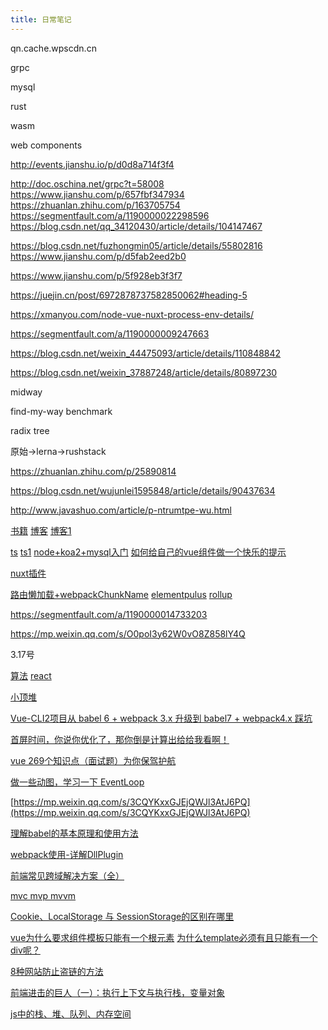 ```yaml
---
title: 日常笔记
---
```

qn.cache.wpscdn.cn


grpc 

mysql

rust

wasm

web components


http://events.jianshu.io/p/d0d8a714f3f4



http://doc.oschina.net/grpc?t=58008
https://www.jianshu.com/p/657fbf347934
https://zhuanlan.zhihu.com/p/163705754
https://segmentfault.com/a/1190000022298596
https://blog.csdn.net/qq_34120430/article/details/104147467



https://blog.csdn.net/fuzhongmin05/article/details/55802816
https://www.jianshu.com/p/d5fab2eed2b0


https://www.jianshu.com/p/5f928eb3f3f7

https://juejin.cn/post/6972878737582850062#heading-5

https://xmanyou.com/node-vue-nuxt-process-env-details/

https://segmentfault.com/a/1190000009247663

https://blog.csdn.net/weixin_44475093/article/details/110848842

https://blog.csdn.net/weixin_37887248/article/details/80897230

midway

find-my-way benchmark

radix tree


原始->lerna->rushstack 


https://zhuanlan.zhihu.com/p/25890814

https://blog.csdn.net/wujunlei1595848/article/details/90437634


http://www.javashuo.com/article/p-ntrumtpe-wu.html



[书籍](https://www.aliyundrive.com/s/x6vDzudLwMb/folder/6174f250f47c140a78964a3eaca4e3a79b8cf506)
[博客](http://notfound9.github.io/interviewGuide/#/docs/MySQLNote)
[博客1](https://docs.shanyuhai.top/backend/traefik/#%E5%8F%82%E8%80%83%E8%B5%84%E6%96%99)

[ts](https://www.youtube.com/watch?v=6z9KYgPZQVE&list=PL9nxfq1tlKKkG8HjoiTDk6YFeyQslC8s6&index=7)
[ts1](https://ts.xcatliu.com/advanced/class-and-interfaces.html)
[node+koa2+mysql入门](https://www.jianshu.com/p/b4e36739d85a)
[如何给自己的vue组件做一个快乐的提示](https://juejin.cn/post/6844904135519633422)

[nuxt插件](https://github.com/nuxt-community/community-modules/tree/master/packages/toast)


[路由懒加载+webpackChunkName](https://juejin.cn/post/7016890750193369101)
[elementpulus](https://juejin.cn/post/6914598983205847053)
[rollup](https://juejin.cn/post/6844903570974703629#heading-4)

https://segmentfault.com/a/1190000014733203

https://mp.weixin.qq.com/s/O0poI3y62W0vO8Z858lY4Q

3.17号

[算法](https://www.youtube.com/watch?v=UOa3dQT3hOc&list=PLFOgdf0iZ6uskTJam3P2BZwpdAGGG0e24&index=4)
[react](https://www.youtube.com/watch?v=KNZqBu9-FVQ&list=PL5FIFxLsMtxSDnyaMGT8H6qHq8rfZkjE3)

[小顶堆](https://www.bilibili.com/video/BV1bL4y1T7UC?p=1&share_medium=android&share_plat=android&share_session_id=96a6784e-ce72-407a-b113-d8ab4f014393&share_source=WEIXIN&share_tag=s_i&timestamp=1647059852&unique_k=urXYknX)

[Vue-CLI2项目从 babel 6 + webpack 3.x 升级到 babel7 + webpack4.x 踩坑](https://www.shangmayuan.com/a/1fd0b5ab02ce49b9aa8b8b19.html)

[首屏时间，你说你优化了，那你倒是计算出给给我看啊！](https://mp.weixin.qq.com/s/-GJzTt2Q8b1a8mtd_x2QjA)

[vue 269个知识点（面试题）为你保驾护航](https://juejin.cn/post/6844903876231954446)

[做一些动图，学习一下 EventLoop](https://mp.weixin.qq.com/s/MErDXm9Tk9NRbrNT1jYZOQ)

[https://mp.weixin.qq.com/s/3CQYKxxGJEjQWJl3AtJ6PQ](https://mp.weixin.qq.com/s/3CQYKxxGJEjQWJl3AtJ6PQ)


[理解babel的基本原理和使用方法](https://blog.csdn.net/weixin_43378716/article/details/107603540)

[webpack使用-详解DllPlugin](https://segmentfault.com/a/1190000016567986)

[前端常见跨域解决方案（全）](https://segmentfault.com/a/1190000011145364)

[mvc mvp mvvm](http://www.ruanyifeng.com/blog/2015/02/mvcmvp_mvvm.html)

[Cookie、LocalStorage 与 SessionStorage的区别在哪里](https://blog.csdn.net/justlpf/article/details/82662365)


[vue为什么要求组件模板只能有一个根元素](https://blog.csdn.net/qq_43592064/article/details/104971153)
[为什么template必须有且只能有一个div呢？](https://blog.csdn.net/weixin_43258184/article/details/119887889)

[8种网站防止盗链的方法](https://www.cnblogs.com/ypppt/p/13055218.html)

[前端进击的巨人（一）：执行上下文与执行栈，变量对象](https://segmentfault.com/a/1190000017890535)

[js中的栈、堆、队列、内存空间](https://blog.csdn.net/lee_slly/article/details/87921831)